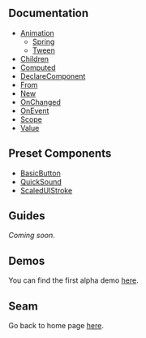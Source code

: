 ## Documentation
* [Animation](./animation/index.md)
  * [Spring](./animation/spring.md)
  * [Tween](./animation/tween.md)
* [Children](./children.md)
* [Computed](./computed.md)
* [DeclareComponent](./declarecomponent)
* [From](./from.md)
* [New](./new.md)
* [OnChanged](./onchanged.md)
* [OnEvent](./onevent.md)
* [Scope](./scope.md)
* [Value](./value.md)

## Preset Components
* [BasicButton](./presetcomponents/basicbutton.md)
* [QuickSound](./presetcomponents/quicksound.md)
* [ScaledUIStroke](./presetcomponents/scaleduistroke.md)

## Guides
*Coming soon*.

## Demos
You can find the first alpha demo [here](https://www.roblox.com/games/131358393534106/Seam-Alpha-Demo).

## Seam
Go back to home page [here](../index.md).